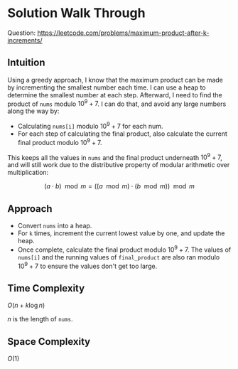 # Solution Walk Through
Question: https://leetcode.com/problems/maximum-product-after-k-increments/

## Intuition
Using a greedy approach, I know that the maximum product can be made by incrementing the smallest number each time. I can use a heap to determine the smallest number at each step. Afterward, I need to find the product of `nums` modulo $10^9 + 7$. I can do that, and avoid any large numbers along the way by:

- Calculating `nums[i]` modulo $10^9 + 7$ for each num.
- For each step of calculating the final product, also calculate the current final product modulo $10^9 + 7$.

This keeps all the values in `nums` and the final product underneath $10^9 + 7$, and will still work due to the distributive property of modular arithmetic over multiplication:

$$(a \cdot b) \mod m = ((a \mod m) \cdot (b \mod m)) \mod m$$

## Approach
- Convert `nums` into a heap.
- For `k` times, increment the current lowest value by one, and update the heap.
- Once complete, calculate the final product modulo $10^9 + 7$. The values of `nums[i]` and the running values of `final_product` are also ran modulo $10^9 + 7$ to ensure the values don't get too large.

## Time Complexity
$O(n + k \log n)$

$n$ is the length of `nums`.

## Space Complexity
$O(1)$